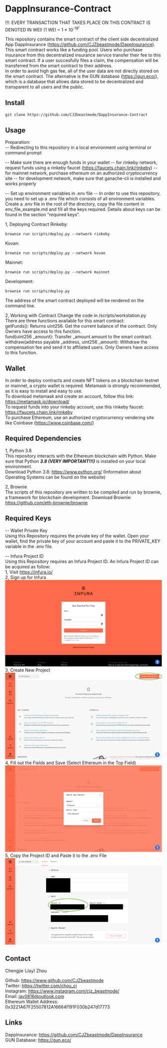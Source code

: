 # DappInsurance-Contract
!!!: EVERY TRANSACTION THAT TAKES PLACE ON THIS CONTRACT IS DENOTED IN WEI! \(1 WEI = 1 $\times$ 10<sup>-18<sup>\)

This repository contains the smart contract of the client side decentralized App DappInsurance (https://github.com/CJZbeastmode/DappInsurance). This smart contract works like a funding pool. Users who purchase insurance from this
decentralized insurance service transfer their fee to this smart contract. If a user succesfully files a claim, the
compensation will be transferred from the smart contract to their address.<br />
In order to avoid high gas fee, all of the user data are not directly stored on the smart contract. The alternative
is the GUN database (https://gun.eco/), which is a database that allows data stored to be decentralized and transparent
to all users and the public.



## Install
```
git clone https://github.com/CJZbeastmode/DappInsurance-Contract
```



## Usage
Preparation:<br />
-- Redirecting to this repository in a local environment using terminal or command prompt

-- Make sure there are enough funds in your wallet
    -- for rinkeby network, request funds using a rinkeby faucet (https://faucets.chain.link/rinkeby)
    -- for mainnet network, purchase ethereum on an authorized cryptocurrency site
    -- for development network, make sure that ganache-cli is installed and works properly
    
-- Set up environment variables in .env file
    -- In order to use this repository, you need to set up a .env file which consists of all environment variables. Create a .env file in the root of the directory, copy the file content in env_file_example.md and fill all the keys required. Details about keys can be found in the section "required keys".

1, Deploying Contract
Rinkeby:
```
brownie run scripts/deploy.py --network rinkeby
```

Kovan:
```
brownie run scripts/deploy.py --network kovan
```

Mainnet:
```
brownie run scripts/deploy.py --network mainnet
```

Development:
```
brownie run scripts/deploy.py
```

The address of the smart contract deployed will be rendered on the command line.

2, Working with Contract
Change the code in /scripts/workstation.py<br />
There are three functions available for this smart contract:<br />
getFunds(): Returns uint256. Get the current balance of the contract. Only Owners have access to this function.<br />
fund(uint256 _amount): Transfer _amount amount to the smart contract.<br />
withdraw(address payable _address, uint256 _amount): Withdraw the compensation fee and send it to affiliated users. Only Owners have access to this function.<br />



## Wallet
In order to deploy contracts and create NFT tokens on a blockchain testnet or mainnet, a crypto wallet is required. Metamask is strongly recommended, as it is easy to install and easy to use.<br />
To download metamask and create an account, follow this link: https://metamask.io/download/<br />
To request funds into your rinkeby account, use this rinkeby faucet: https://faucets.chain.link/rinkeby <br />
To purchase Ethereum, use an authorized cryptocurrency vendering site like Coinbase (https://www.coinbase.com/)<br />



## Required Dependencies
1, Python 3.8<br />
This repository interacts with the Ethereum blockchain with Python. Make sure that Python ***3.8 (VERY IMPORTANT!!!)*** is installed on your local environment.  
Download Python 3.8: https://www.python.org/ (Information about Operating Systems can be found on the website)

2, Brownie<br />
The scripts of this repository are written to be compiled and run by brownie, a framework for blockchain development. 
Download Brownie: https://github.com/eth-brownie/brownie



## Required Keys
-- Wallet Private Key<br />
Using this Repository requires the private key of the wallet. Open your wallet, find the private key of your account and paste it to the PRIVATE_KEY variable in the .env file.



-- Infura Project ID<br />
Using this Repository requires an Infura Project ID. An Infura Project ID can be acquired as follow:<br />
1, Visit https://infura.io/<br />
2, Sign up for Infura
![alt text](/README_img/Infura/SignUp.png)
3, Create New Project
![alt text](/README_img/Infura/CreateNewProject.png)
4, Fill out the Fields and Save (Select Ethereum in the Top Field)
![alt text](/README_img/Infura/ProjectInfo.png)
5, Copy the Project ID and Paste it to the .env File 
![alt text](/README_img/Infura/Dashboard.png)



## Contact
Chengjie (Jay) Zhou<br />

Github: https://www.github.com/CJZbeastmode<br />
Twitter: https://twitter.com/chou_cj<br />
Instagram: https://www.instagram.com/cjz_beastmode/<br />
Email: jay0816@outlook.com<br />
Ethereum Wallet Address: 0x3221A67F25507812A16664f191F030b247d17773 <br />



## Links
DappInsurance: https://github.com/CJZbeastmode/DappInsurance<br />
GUN Database: https://gun.eco/